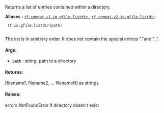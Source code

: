 Returns a list of entries contained within a directory.

**Aliases** : [ `tf.compat.v1.io.gfile.listdir` ](/api_docs/python/tf/io/gfile/listdir), [ `tf.compat.v2.io.gfile.listdir` ](/api_docs/python/tf/io/gfile/listdir)

```
 tf.io.gfile.listdir(path)
 
```

The list is in arbitrary order. It does not contain the special entries "."and "..".

#### Args:
- **`path`** : string, path to a directory


#### Returns:
[filename1, filename2, ... filenameN] as strings

#### Raises:
errors.NotFoundError if directory doesn't exist

